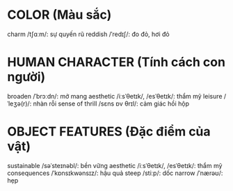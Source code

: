 # COLOR (Màu sắc)
charm /tʃɑːm/: sự quyến rũ
reddish /ˈredɪʃ/: đo đỏ, hơi đỏ

# HUMAN CHARACTER (Tính cách con người)
broaden /ˈbrɔːdn/: mở mang
aesthetic /iːsˈθetɪk/,  /esˈθetɪk/: thẩm mỹ
leisure /ˈleʒə(r)/: nhàn rỗi
sense of thrill /sɛns ɒv θrɪl/: cảm giác hồi hộp

# OBJECT FEATURES (Đặc điểm của vật)
sustainable /səˈsteɪnəbl/: bền vững
aesthetic /iːsˈθetɪk/,  /esˈθetɪk/: thẩm mỹ
consequences /ˈkɒnsɪkwənsɪz/: hậu quả
steep /stiːp/: dốc
narrow /ˈnærəʊ/: hẹp